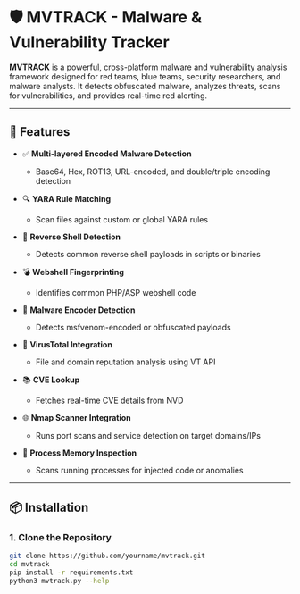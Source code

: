 # 🛡️ MVTRACK - Malware & Vulnerability Tracker

**MVTRACK** is a powerful, cross-platform malware and vulnerability analysis framework designed for red teams, blue teams, security researchers, and malware analysts. It detects obfuscated malware, analyzes threats, scans for vulnerabilities, and provides real-time red alerting.

---

## 🚀 Features

- ✅ **Multi-layered Encoded Malware Detection**
  - Base64, Hex, ROT13, URL-encoded, and double/triple encoding detection

- 🔍 **YARA Rule Matching**
  - Scan files against custom or global YARA rules

- 🧠 **Reverse Shell Detection**
  - Detects common reverse shell payloads in scripts or binaries

- 💣 **Webshell Fingerprinting**
  - Identifies common PHP/ASP webshell code

- 🧬 **Malware Encoder Detection**
  - Detects msfvenom-encoded or obfuscated payloads

- 🔬 **VirusTotal Integration**
  - File and domain reputation analysis using VT API

- 📚 **CVE Lookup**
  - Fetches real-time CVE details from NVD

- 🌐 **Nmap Scanner Integration**
  - Runs port scans and service detection on target domains/IPs

- 🧪 **Process Memory Inspection**
  - Scans running processes for injected code or anomalies

---

## 📦 Installation

### 1. Clone the Repository

```bash
git clone https://github.com/yourname/mvtrack.git
cd mvtrack
pip install -r requirements.txt
python3 mvtrack.py --help
